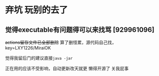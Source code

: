 # 弃坑 玩别的去了
## 觉得executable有问题得可以来找骂 [929961096]

~~actions留存文件已全部删除~~ 算了删怪累，源代码自己找，key=LXY1226/MiraiOK

觉得我留后门的建议直接`java -jar`

正在用的应该不受影响，自动更新改天就更
懒得开源了 关我屁事
